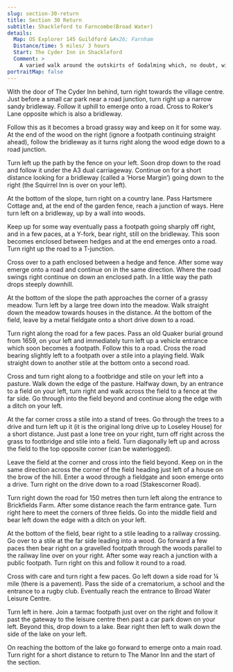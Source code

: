 ```yaml
---
slug: section-30-return
title: Section 30 Return
subtitle: Shackleford to Farncombe(Broad Water)
details:
  Map: OS Explorer 145 Guildford &#x26; Farnham
  Distance/time: 5 miles/ 3 hours
  Start: The Cyder Inn in Shackleford
  Comment: >
    A varied walk around the outskirts of Godalming which, no doubt, will continue to see housing development. The walk passes the famous locations of Chaterhouse School and Loseley House. There is considerable heritage in this area.
portraitMap: false
---
```

With the door of The Cyder Inn behind, turn right towards the village centre. Just before a small car park near a road junction, turn right up a narrow sandy bridleway. Follow it uphill to emerge onto a road. Cross to Roker’s Lane opposite which is also a bridleway.

Follow this as it becomes a broad grassy way and keep on it for some way. At the end of the wood on the right (ignore a footpath continuing straight ahead), follow the bridleway as it turns right along the wood edge down to a road junction.

Turn left up the path by the fence on your left. Soon drop down to the road and follow it under the A3 dual carriageway. Continue on for a short distance looking for a bridleway (called a ‘Horse Margin’) going down to the right (the Squirrel Inn is over on your left).

At the bottom of the slope, turn right on a country lane. Pass Hartsmere Cottage and, at the end of the garden fence, reach a junction of ways. Here turn left on a bridleway, up by a wall into woods.

Keep up for some way eventually pass a footpath going sharply off right, and in a few paces, at a Y-fork, bear right, still on the bridleway. This soon becomes enclosed between hedges and at the end emerges onto a road. Turn right up the road to a T-junction.

Cross over to a path enclosed between a hedge and fence. After some way emerge onto a road and continue on in the same direction. Where the road swings right continue on down an enclosed path. In a little way the path drops steeply downhill.

At the bottom of the slope the path approaches the corner of a grassy meadow. Turn left by a large tree down into the meadow. Walk straight down the meadow towards houses in the distance. At the bottom of the field, leave by a metal fieldgate onto a short drive down to a road.

Turn right along the road for a few paces. Pass an old Quaker burial ground from 1659, on your left and immediately turn left up a vehicle entrance which soon becomes a footpath. Follow this to a road. Cross the road bearing slightly left to a footpath over a stile into a playing field. Walk straight down to another stile at the bottom onto a second road.

Cross and turn right along to a footbridge and stile on your left into a pasture. Walk down the edge of the pasture. Halfway down, by an entrance to a field on your left, turn right and walk across the field to a fence at the far side. Go through into the field beyond and continue along the edge with a ditch on your left.

At the far corner cross a stile into a stand of trees. Go through the trees to a drive and turn left up it (it is the original long drive up to Loseley House) for a short distance. Just past a lone tree on your right, turn off right across the grass to footbridge and stile into a field. Turn diagonally left up and across the field to the top opposite corner (can be waterlogged).

Leave the field at the corner and cross into the field beyond. Keep on in the same direction across the corner of the field heading just left of a house on the brow of the hill. Enter a wood through a fieldgate and soon emerge onto a drive. Turn right on the drive down to a road (Stakescorner Road).

Turn right down the road for 150 metres then turn left along the entrance to Brickfields Farm. After some distance reach the farm entrance gate. Turn right here to meet the corners of three fields. Go into the middle field and bear left down the edge with a ditch on your left.

At the bottom of the field, bear right to a stile leading to a railway crossing. Go over to a stile at the far side leading into a wood. Go forward a few paces then bear right on a gravelled footpath through the woods parallel to the railway line over on your right. After some way reach a junction with a public footpath. Turn right on this and follow it round to a road.

Cross with care and turn right a few paces. Go left down a side road for ¼ mile (there is a pavement). Pass the side of a crematorium, a school and the entrance to a rugby club. Eventually reach the entrance to Broad Water Leisure Centre.

Turn left in here. Join a tarmac footpath just over on the right and follow it past the gateway to the leisure centre then past a car park down on your left. Beyond this, drop down to a lake. Bear right then left to walk down the side of the lake on your left.

On reaching the bottom of the lake go forward to emerge onto a main road. Turn right for a short distance to return to The Manor Inn and the start of the section.

